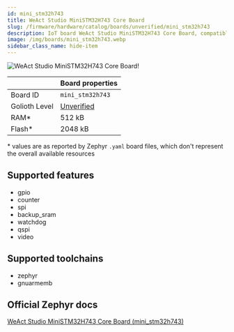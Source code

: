 ```yaml
---
id: mini_stm32h743
title: WeAct Studio MiniSTM32H743 Core Board
slug: /firmware/hardware/catalog/boards/unverified/mini_stm32h743
description: IoT board WeAct Studio MiniSTM32H743 Core Board, compatible with Golioth at unverified level.
image: /img/boards/mini_stm32h743.webp
sidebar_class_name: hide-item
---
```


[//]: # (This is an auto-generated file, do not edit! Changes to it will be lost upon re-generation)

![WeAct Studio MiniSTM32H743 Core Board!](/img/boards/mini_stm32h743.webp "WeAct Studio MiniSTM32H743 Core Board")

|                | Board properties     |
| -------------  | -------------------- |
| Board ID       | `mini_stm32h743` |
| Golioth Level  | [Unverified](/firmware/hardware#unverified-boards) |
| RAM*           | 512 kB |
| Flash*         | 2048 kB |

\* values are as reported by Zephyr `.yaml` board files, which don't represent the overall available resources



## Supported features

* gpio
* counter
* spi
* backup_sram
* watchdog
* qspi
* video

## Supported toolchains

* zephyr
* gnuarmemb

## Official Zephyr docs

[WeAct Studio MiniSTM32H743 Core Board (mini_stm32h743)](https://docs.zephyrproject.org/latest/boards/weact/mini_stm32h743/doc/index.html)
